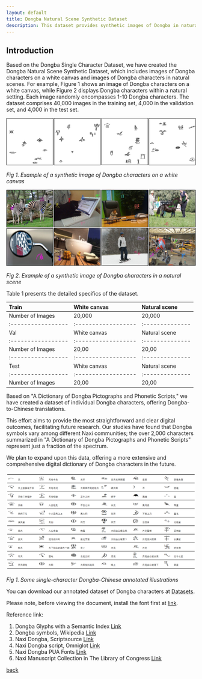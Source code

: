 ```yaml
---
layout: default
title: Dongba Natural Scene Synthetic Dataset
description: This dataset provides synthetic images of Dongba in natural scenes.
---
```


## Introduction

Based on the Dongba Single Character Dataset, we have created the Dongba Natural Scene Synthetic Dataset, which includes images of Dongba characters on a white canvas and images of Dongba characters in natural scenes. For example, Figure 1 shows an image of Dongba characters on a white canvas, while Figure 2 displays Dongba characters within a natural setting. Each image randomly encompasses 1-10 Dongba characters. The dataset comprises 40,000 images in the training set, 4,000 in the validation set, and 4,000 in the test set.

![](/docs/5.png)

*Fig 1. Example of a synthetic image of Dongba characters on a white canvas*

![](/docs/6.png)

*Fig 2. Example of a synthetic image of Dongba characters in a natural scene*


Table 1 presents the detailed specifics of the dataset.

| Train            | White canvas      | Natural scene |
|:-----------------|:------------------|:--------------|
| Number of Images | 20,000            | 20,000        |
|:-----------------|:------------------|:--------------|
| Val              | White canvas      | Natural scene |
|:-----------------|:------------------|:--------------|
| Number of Images | 20,00             | 20,00         |
|:-----------------|:------------------|:--------------|
| Test             | White canvas      | Natural scene |
|:-----------------|:------------------|:--------------|
| Number of Images | 20,00             | 20,00         |


Based on "A Dictionary of Dongba Pictographs and Phonetic Scripts," we have created a dataset of individual Dongba characters, offering Dongba-to-Chinese translations. 

This effort aims to provide the most straightforward and clear digital outcomes, facilitating future research. Our studies have found that Dongba symbols vary among different Naxi communities; the over 2,000 characters summarized in "A Dictionary of Dongba Pictographs and Phonetic Scripts" represent just a fraction of the spectrum. 

We plan to expand upon this data, offering a more extensive and comprehensive digital dictionary of Dongba characters in the future.

![](/docs/2.png)

*Fig 1. Some single-character Dongba-Chinese annotated illustrations*

You can download our annotated dataset of Dongba characters at [Datasets](https://docs.google.com/spreadsheets/d/1jsZmiZgMko_X1koWNkmm6iQGsmwfDlj0/edit?usp=sharing&ouid=104189196196125927148&rtpof=true&sd=true).

Please note, before viewing the document, install the font first at [link](https://drive.google.com/file/d/1R4Ou-GLt3-dEhOl1mSsD_8qcEHXqAPpo/view?usp=sharing).

Reference link:
1. Dongba Glyphs with a Semantic Index
   [Link](https://duoduo-lab.github.io/)
2. Dongba symbols, Wikipedia
   [Link](https://en.wikipedia.org/wiki/Dongba_symbols)
3. Naxi Dongba, Scriptsource
   [Link](https://scriptsource.org/cms/scripts/page.php?item_id=script_detail&key=Nkdb)
4. Naxi Dongba script, Omniglot
   [Link](https://omniglot.com/writing/naxi.htm)
5. Naxi Dongba PUA Fonts
   [Link](https://www.babelstone.co.uk/Fonts/Naxi.html)
6. Naxi Manuscript Collection in The Library of Congress
   [Link](https://www.loc.gov/collections/naxi-manuscripts/about-this-collection)

[back](./)

